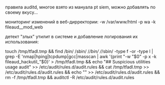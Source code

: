 правила auditd,
многое взято из мануала pt siem,
можно добавлять по своему вкусу...

мониторинг изменений в веб-дирректории:
-w /var/www/html -p wa -k fileaud__mod_web

детект "злых" утилит в системе и добавление логирования их использования:

touch /tmp/tfadl.tmp && find /bin/ /sbin/ /*/bin/ /*/sbin/ -type f -or -type l | grep -E 'nmap|hping|tcpdump|gcc|masscan | awk '{print "-w "$0" -p x -k fileaud_hackutil_"$0}' > /tmp/tfadl.tmp && echo "## Suspicious utilities usage audit" >> /etc/audit/rules.d/audit.rules && cat /tmp/tfadl.tmp >> /etc/audit/rules.d/audit.rules && echo "" >> /etc/audit/rules.d/audit.rules && rm -f /tmp/tfadl.tmp && auditctl -R /etc/audit/rules.d/audit.rules

